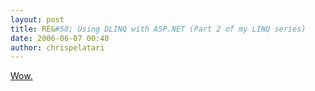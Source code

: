 ```yaml
---
layout: post
title: RE&#58; Using DLINQ with ASP.NET (Part 2 of my LINQ series)
date: 2006-06-07 00:40
author: chrispelatari
---
```

<a href="http://weblogs.asp.net/scottgu/archive/2006/06/04/Using-DLINQ-with-ASP.NET-_2800_Part-2-of-my-LINQ-series_2900_.aspx">Wow.</a>
